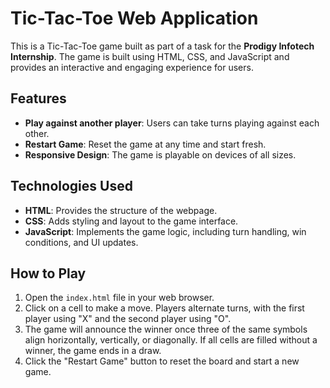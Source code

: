 # Tic-Tac-Toe Web Application

This is a Tic-Tac-Toe game built as part of a task for the **Prodigy Infotech Internship**. The game is built using HTML, CSS, and JavaScript and provides an interactive and engaging experience for users.

## Features

- **Play against another player**: Users can take turns playing against each other.
- **Restart Game**: Reset the game at any time and start fresh.
- **Responsive Design**: The game is playable on devices of all sizes.

## Technologies Used

- **HTML**: Provides the structure of the webpage.
- **CSS**: Adds styling and layout to the game interface.
- **JavaScript**: Implements the game logic, including turn handling, win conditions, and UI updates.

## How to Play

1. Open the `index.html` file in your web browser.
2. Click on a cell to make a move. Players alternate turns, with the first player using "X" and the second player using "O".
3. The game will announce the winner once three of the same symbols align horizontally, vertically, or diagonally. If all cells are filled without a winner, the game ends in a draw.
4. Click the "Restart Game" button to reset the board and start a new game.


